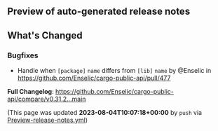 ## Preview of auto-generated release notes
<!-- Release notes generated using configuration in .github/release.yml at main -->

## What's Changed
### Bugfixes
* Handle when `[package]` `name` differs from `[lib]` `name` by @Enselic in https://github.com/Enselic/cargo-public-api/pull/477


**Full Changelog**: https://github.com/Enselic/cargo-public-api/compare/v0.31.2...main


(This page was updated **2023-08-04T10:07:18+00:00** by `push` via [Preview-release-notes.yml](https://github.com/Enselic/cargo-public-api/actions/runs/5760993139))
